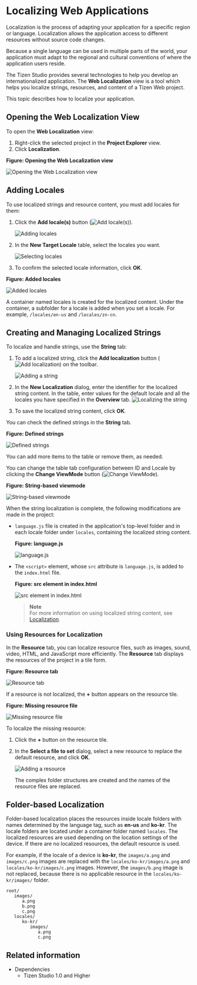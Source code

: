 # Localizing Web Applications

Localization is the process of adapting your application for a specific region or language. Localization allows the application access to different resources without source code changes.

Because a single language can be used in multiple parts of the world, your application must adapt to the regional and cultural conventions of where the application users reside.

The Tizen Studio provides several technologies to help you develop an internationalized application. The **Web Localization** view is a tool which helps you localize strings, resources, and content of a Tizen Web project.

This topic describes how to localize your application.

## Opening the Web Localization View

To open the **Web Localization** view:

1. Right-click the selected project in the **Project Explorer** view.
2. Click **Localization**.

**Figure: Opening the Web Localization view**

![Opening the Web Localization view](./media/web_loc_open_view.png)

## Adding Locales

To use localized strings and resource content, you must add locales for them:

1. Click the **Add locale(s)** button (![Add locale(s)](./media/web_loc_icon_add_locales.png)).

   ![Adding locales](./media/web_loc_add_locales.png)

2. In the **New Target Locale** table, select the locales you want.

   ![Selecting locales](./media/web_loc_select_locales.png)

3. To confirm the selected locale information, click **OK**.

**Figure: Added locales**

![Added locales](./media/web_loc_locales_container.png)

A container named locales is created for the localized content. Under the container, a subfolder for a locale is added when you set a locale. For example, `/locales/en-us` and `/locales/zn-cn`.

## Creating and Managing Localized Strings

To localize and handle strings, use the **String** tab:

1. To add a localized string, click the **Add localization** button (![Add localization](./media/web_loc_icon_add_locales.png)) on the toolbar.

   ![Adding a string](./media/web_loc_add_localization_button.png)

2. In the **New Localization** dialog, enter the identifier for the localized string content. In the table, enter values for the default locale and all the locales you have specified in the **Overview** tab. ![Localizing the string](./media/web_loc_new_localization.png)

3. To save the localized string content, click **OK**.

You can check the defined strings in the **String** tab.

**Figure: Defined strings**

![Defined strings](./media/web_loc_string_tab.png)

You can add more items to the table or remove them, as needed.

You can change the table tab configuration between ID and Locale by clicking the **Change ViewMode** button (![Change ViewMode](./media/web_loc_icon_change_viewmode.png)).

**Figure: String-based viewmode**

![String-based viewmode](./media/web_loc_change_view_mode.png)

When the string localization is complete, the following modifications are made in the project:

- `language.js` file is created in the application's top-level folder and in each locale folder under `locales`, containing the localized string content.

  **Figure: language.js**

  ![language.js](./media/web_loc_language_js.png)

- The `<script>` element, whose `src` attribute is `language.js`, is added to the `index.html` file.

  **Figure: src element in index.html**

  ![src element in index.html](./media/web_loc_index_html.png)

  > **Note**  
  > For more information on using localized string content, see [Localization](https://developer.tizen.org/development/guides/web-application/localization).

### Using Resources for Localization

In the **Resource** tab, you can localize resource files, such as images, sound, video, HTML, and JavaScript more efficiently. The **Resource** tab displays the resources of the project in a tile form.

**Figure: Resource tab**

![Resource tab](./media/web_loc_resource_tab.png)

If a resource is not localized, the **+** button appears on the resource tile.

**Figure: Missing resource file**

![Missing resource file](./media/web_loc_missing_resource.png)

To localize the missing resource:

1. Click the **+** button on the resource tile.

2. In the **Select a file to set** dialog, select a new resource to replace the default resource, and click **OK**.

   ![Adding a resource](./media/web_loc_select_file_dialog.png)

   The complex folder structures are created and the names of the resource files are replaced.

## Folder-based Localization

Folder-based localization places the resources inside locale folders with names determined by the language tag, such as **en-us** and **ko-kr**. The locale folders are located under a container folder named `locales`. The localized resources are used depending on the location settings of the device. If there are no localized resources, the default resource is used.

For example, if the locale of a device is **ko-kr**, the  `images/a.png` and `images/c.png` images are replaced with the `locales/ko-kr/images/a.png` and `locales/ko-kr/images/c.png` images. However, the `images/b.png` image is not replaced, because there is no applicable resource in the `locales/ko-kr/images/` folder.

```
root/
   images/
      a.png
      b.png
      c.png
   locales/
      ko-kr/
         images/
            a.png
            c.png
```

## Related information
* Dependencies
  - Tizen Studio 1.0 and Higher

